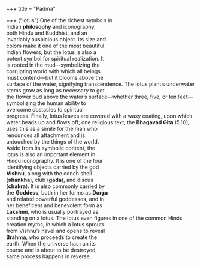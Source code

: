 +++
title = "Padma"

+++
(“lotus”) One of the richest symbols in  
Indian **philosophy** and iconography,  
both Hindu and Buddhist, and an  
invariably auspicious object. Its size and  
colors make it one of the most beautiful  
Indian flowers, but the lotus is also a  
potent symbol for spiritual realization. It  
is rooted in the mud—symbolizing the  
corrupting world with which all beings  
must contend—but it blooms above the  
surface of the water, signifying transcendence. The lotus plant’s underwater  
stems grow as long as necessary to get  
the flower bud above the water’s surface—whether three, five, or ten feet—  
symbolizing the human ability to  
overcome obstacles to spiritual  
progress. Finally, lotus leaves are covered with a waxy coating, upon which  
water beads up and flows off; one religious text, the **Bhagavad Gita** (5.10),  
uses this as a simile for the man who  
renounces all attachment and is  
untouched by the things of the world.  
Aside from its symbolic content, the  
lotus is also an important element in  
Hindu iconography. It is one of the four  
identifying objects carried by the god  
**Vishnu**, along with the conch shell  
(**shankha**), club (**gada**), and discus  
(**chakra**). It is also commonly carried by  
the **Goddess**, both in her forms as **Durga**  
and related powerful goddesses, and in  
her beneficent and benevolent form as  
**Lakshmi**, who is usually portrayed as  
standing on a lotus. The lotus even figures in one of the common Hindu creation myths, in which a lotus sprouts  
from Vishnu’s navel and opens to reveal  
**Brahma**, who proceeds to create the  
earth. When the universe has run its  
course and is about to be destroyed,  
same process happens in reverse.